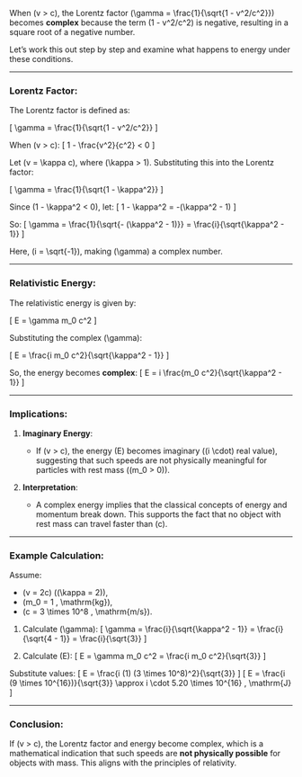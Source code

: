 When \(v > c\), the Lorentz factor \(\gamma = \frac{1}{\sqrt{1 - v^2/c^2}}\) becomes **complex** because the term \(1 - v^2/c^2\) is negative, resulting in a square root of a negative number.

Let’s work this out step by step and examine what happens to energy under these conditions.

---

### **Lorentz Factor:**
The Lorentz factor is defined as:

\[
\gamma = \frac{1}{\sqrt{1 - v^2/c^2}}
\]

When \(v > c\):
\[
1 - \frac{v^2}{c^2} < 0
\]

Let \(v = \kappa c\), where \(\kappa > 1\). Substituting this into the Lorentz factor:

\[
\gamma = \frac{1}{\sqrt{1 - \kappa^2}}
\]

Since \(1 - \kappa^2 < 0\), let:
\[
1 - \kappa^2 = -(\kappa^2 - 1)
\]

So:
\[
\gamma = \frac{1}{\sqrt{- (\kappa^2 - 1)}} = \frac{i}{\sqrt{\kappa^2 - 1}}
\]

Here, \(i = \sqrt{-1}\), making \(\gamma\) a complex number.

---

### **Relativistic Energy:**
The relativistic energy is given by:

\[
E = \gamma m_0 c^2
\]

Substituting the complex \(\gamma\):

\[
E = \frac{i m_0 c^2}{\sqrt{\kappa^2 - 1}}
\]

So, the energy becomes **complex**:
\[
E = i \frac{m_0 c^2}{\sqrt{\kappa^2 - 1}}
\]

---

### **Implications:**
1. **Imaginary Energy**:
   - If \(v > c\), the energy \(E\) becomes imaginary (\(i \cdot\) real value), suggesting that such speeds are not physically meaningful for particles with rest mass (\(m_0 > 0\)).

2. **Interpretation**:
   - A complex energy implies that the classical concepts of energy and momentum break down. This supports the fact that no object with rest mass can travel faster than \(c\).

---

### **Example Calculation**:
Assume:
- \(v = 2c\) (\(\kappa = 2\)),
- \(m_0 = 1 \, \mathrm{kg}\),
- \(c = 3 \times 10^8 \, \mathrm{m/s}\).

1. Calculate \(\gamma\):
\[
\gamma = \frac{i}{\sqrt{\kappa^2 - 1}} = \frac{i}{\sqrt{4 - 1}} = \frac{i}{\sqrt{3}}
\]

2. Calculate \(E\):
\[
E = \gamma m_0 c^2 = \frac{i m_0 c^2}{\sqrt{3}}
\]

Substitute values:
\[
E = \frac{i (1) (3 \times 10^8)^2}{\sqrt{3}}
\]
\[
E = \frac{i (9 \times 10^{16})}{\sqrt{3}} \approx i \cdot 5.20 \times 10^{16} \, \mathrm{J}
\]

---

### **Conclusion**:
If \(v > c\), the Lorentz factor and energy become complex, which is a mathematical indication that such speeds are **not physically possible** for objects with mass. This aligns with the principles of relativity.

